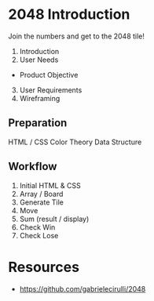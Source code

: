 # 2048 Introduction

Join the numbers and get to the 2048 tile!

1. Introduction
2. User Needs
  - Product Objective
3. User Requirements
4. Wireframing

## Preparation

HTML / CSS
Color Theory
Data Structure

## Workflow

1. Initial HTML & CSS
2. Array / Board
3. Generate Tile
4. Move
5. Sum (result / display)
6. Check Win
7. Check Lose

# Resources

- https://github.com/gabrielecirulli/2048